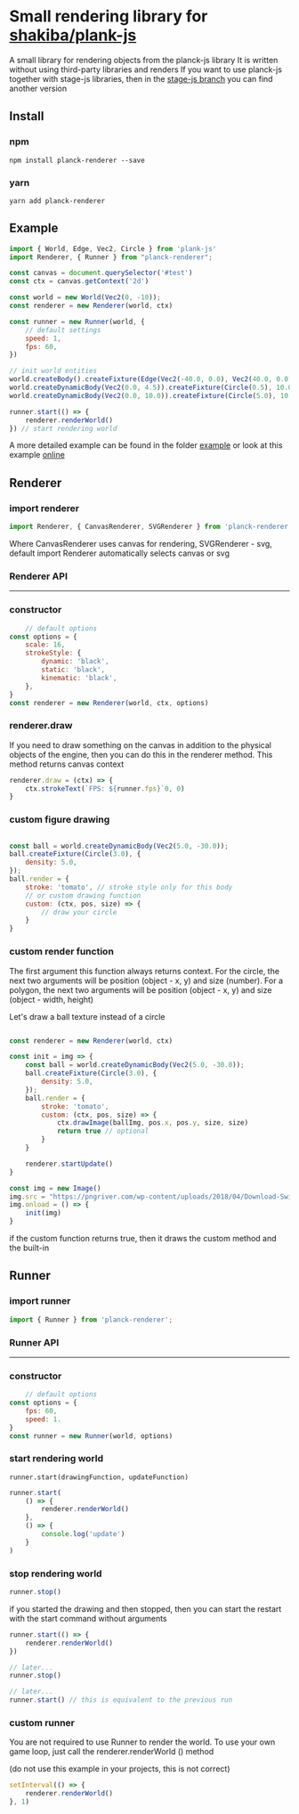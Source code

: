 # Small rendering library for [shakiba/plank-js](https://github.com/shakiba/planck.js "shakiba/plank-js")

A small library for rendering objects from the planck-js library
It is written without using third-party libraries and renders
If you want to use planck-js together with stage-js libraries, then in the [stage-js branch](https://github.com/RealPeha/planck-renderer/tree/stage-js "stage-js branch") you can find another version

## Install

### npm
```
npm install planck-renderer --save
```

### yarn
```
yarn add planck-renderer
```

## Example


```javascript
import { World, Edge, Vec2, Circle } from 'plank-js'
import Renderer, { Runner } from "planck-renderer";

const canvas = document.querySelector('#test')
const ctx = canvas.getContext('2d')

const world = new World(Vec2(0, -10));
const renderer = new Renderer(world, ctx)

const runner = new Runner(world, {
	// default settings
	speed: 1,
	fps: 60,
})

// init world entities
world.createBody().createFixture(Edge(Vec2(-40.0, 0.0), Vec2(40.0, 0.0)));
world.createDynamicBody(Vec2(0.0, 4.5)).createFixture(Circle(0.5), 10.0);
world.createDynamicBody(Vec2(0.0, 10.0)).createFixture(Circle(5.0), 10.0);

runner.start(() => {
	renderer.renderWorld()
}) // start rendering world
```

A more detailed example can be found in the folder [example](https://github.com/RealPeha/planck-renderer/tree/master/example "example")
or look at this example [online](https://codesandbox.io/s/hungry-colden-70rji "online")

## Renderer

### import renderer
```javascript
import Renderer, { CanvasRenderer, SVGRenderer } from 'planck-renderer';
```
Where CanvasRenderer uses canvas for rendering, SVGRenderer - svg, default import Renderer automatically selects canvas or svg

### Renderer API

------------

### constructor
```javascript
	// default options
const options = {
	scale: 16,
	strokeStyle: {
    	dynamic: 'black',
    	static: 'black',
    	kinematic: 'black',
    },
}
const renderer = new Renderer(world, ctx, options)
```

### renderer.draw

If you need to draw something on the canvas in addition to the physical objects of the engine, then you can do this in the renderer method.
This method returns canvas context

```javascript
renderer.draw = (ctx) => {
	ctx.strokeText(`FPS: ${runner.fps}`0, 0)
}
```

### custom figure drawing

```javascript

const ball = world.createDynamicBody(Vec2(5.0, -30.0));
ball.createFixture(Circle(3.0), {
	density: 5.0,
});
ball.render = {
	stroke: 'tomato', // stroke style only for this body
	// or custom drawing function
	custom: (ctx, pos, size) => {
		// draw your circle
	}
}
```

### custom render function

The first argument this function always returns context. For the circle, the next two arguments will be position (object - x, y) and size (number). For a polygon, the next two arguments will be position (object - x, y) and size (object - width, height)

Let's draw a ball texture instead of a circle

```javascript

const renderer = new Renderer(world, ctx)

const init = img => {
	const ball = world.createDynamicBody(Vec2(5.0, -30.0));
	ball.createFixture(Circle(3.0), {
		density: 5.0,
	});
	ball.render = {
		stroke: 'tomato',
		custom: (ctx, pos, size) => {
			ctx.drawImage(ballImg, pos.x, pos.y, size, size)
			return true // optional
		}
	}

	renderer.startUpdate()
}

const img = new Image()
img.src = "https://pngriver.com/wp-content/uploads/2018/04/Download-Swimming-Pool-Ball-PNG-File.png"
img.onload = () => {
	init(img)
}
```

if the custom function returns true, then it draws the custom method and the built-in

## Runner

### import runner
```javascript
import { Runner } from 'planck-renderer';
```

### Runner API

------------

### constructor
```javascript
	// default options
const options = {
	fps: 60,
	speed: 1.
}
const runner = new Runner(world, options)
```

### start rendering world
`runner.start(drawingFunction, updateFunction)`

```javascript
runner.start(
	() => {
		renderer.renderWorld()
	},
	() => {
		console.log('update')
	}
)
```

### stop rendering world
```javascript
runner.stop()
```

if you started the drawing and then stopped, then you can start the restart with the start command without arguments

```javascript
runner.start(() => {
	renderer.renderWorld()
})

// later...
runner.stop()

// later...
runner.start() // this is equivalent to the previous run
```

### custom runner

You are not required to use Runner to render the world. To use your own game loop, just call the renderer.renderWorld () method

(do not use this example in your projects, this is not correct)
```javascript
setInterval(() => {
	renderer.renderWorld()
}, 1)
```
